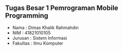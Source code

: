 ## Tugas Besar 1 Pemrograman Mobile Programming

- Nama : Dimas Khalik Rahmahdin
- NIM : 41821010105
- Jurusan : Sistem Informasi
- Fakultas : Ilmu Komputer
